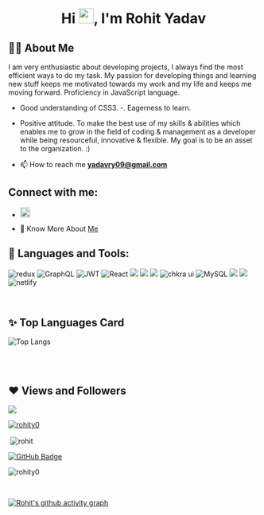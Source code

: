 ### <h1 align="center">Hi <img src="https://raw.githubusercontent.com/MartinHeinz/MartinHeinz/master/wave.gif" width="30px">, I'm Rohit Yadav</h1>


## 🙋‍♂️ About Me

I am very enthusiastic about developing projects, I always find the most efficient ways to do my task. My passion for developing things and learning new stuff keeps me motivated towards my work and my life and keeps me moving forward. Proficiency in JavaScript language.
- Good understanding of CSS3.
-. Eagerness to learn.
 - Positive attitude.
To make the best use of my skills & abilities which enables me to grow in the field of coding & management as a developer while being resourceful, innovative & flexible. My goal is to be an asset to the organization. :)

- 📫 How to reach me **yadavry09@gmail.com**

## Connect with me:

- <a style="margin:0;" target="_blank" href="https://www.linkedin.com/in/rohity09yadav/"><img  width="20px" height="20px" src="https://www.edigitalagency.com.au/wp-content/uploads/new-linkedin-logo-white-black-png.png"/><a/>

- 📑 Know More About [Me](https://drive.google.com/file/d/1hsSEbOs5F62V4tQkpTIfwlpyf-UzUp_h/view)

## 🚀 Languages and Tools:

<p align="left"> 
   <img alt="redux" src="https://img.shields.io/badge/Redux-593D88?style=for-the-badge&logo=redux&logoColor=white" />
   <img alt="GraphQL" src="https://img.shields.io/badge/GraphQL-FF4500?style=for-the-badge&logo=graphql&logoColor=white" />
    <img alt="JWT" src="https://img.shields.io/badge/JWT-000000?style=for-the-badge&logo=JSON%20web%20tokens&logoColor=white" />
   <img alt="React" src="https://img.shields.io/badge/React-3776AB?style=for-the-badge&logo=react&logoColor=white" />
  <img src="https://img.shields.io/badge/Postman-FF6C37?style=for-the-badge&logo=postman&logoColor=white"/>
   <img src="https://img.shields.io/badge/Express.js-000000?style=for-the-badge&logo=express&logoColor=white" />
   <img src="https://img.shields.io/badge/npm-CB3837?style=for-the-badge&logo=npm&logoColor=white" />
    <img alt="chkra ui" src="https://img.shields.io/badge/Chakra--UI-319795?style=for-the-badge&logo=chakra-ui&logoColor=white" />
  
   <img alt="MySQL" src="https://img.shields.io/badge/Node.js-339933?style=for-the-badge&logo=nodedotjs&logoColor=white" />
     <img src="https://img.shields.io/badge/Vercel-000000?style=for-the-badge&logo=vercel&logoColor=white"/>
      <img src="https://img.shields.io/badge/Socket.io-010101?&style=for-the-badge&logo=Socket.io&logoColor=white"/>
       <img src="https://img.shields.io/badge/Netlify-00C7B7?style=for-the-badge&logo=netlify&logoColor=white" alt="netlify" />
</p>


<br/>




## ✨ Top Languages Card

![Top Langs](https://github-readme-stats.vercel.app/api/top-langs?username=rohity0&show_icons=true&locale=en&layout=compact)


<br/>

<br/>



## ❤ Views and Followers
<a href="https://github.com/rohity0/github-profile-views-counter">
    <img src="https://komarev.com/ghpvc/?username=rohity0">
</a>
 <p align="left"> <a href="https://github.com/ryo-ma/github-profile-trophy"><img src="https://github-profile-trophy.vercel.app/?username=rohity0" alt="rohity0" /></a> </p>
 <p>&nbsp;<img align="center" src="https://github-readme-stats.vercel.app/api?username=rohity0&show_icons=true&locale=en" alt="rohit" /></p>
<a href="https://github.com/rohity0?tab=followers"><img src="https://img.shields.io/github/followers/rohity0?label=Followers&style=social" alt="GitHub Badge"></a>
<p><img align="center" src="https://github-readme-streak-stats.herokuapp.com/?user=rohity0&" alt="rohity0" /></p>

 <br/>


[![Rohit's github activity graph](https://activity-graph.herokuapp.com/graph?username=rohity0&theme=react-dark)](https://github.com/rohity0/github-readme-activity-graph)


<br/>




